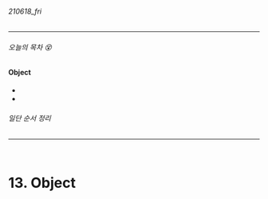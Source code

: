 ###### 210618_fri

<hr>



###### 오늘의 목차 :dizzy_face:

#### Object

- 

- 

###### 일단 순서 정리

<hr>

<br>


# 13. Object

